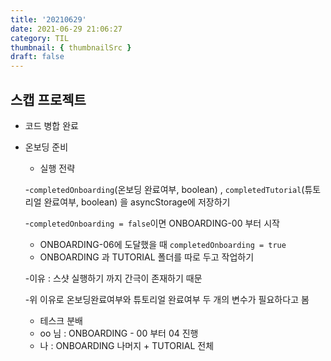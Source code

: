 ```yaml
---
title: '20210629'
date: 2021-06-29 21:06:27
category: TIL
thumbnail: { thumbnailSrc }
draft: false
---
```


## 스캡 프로젝트

- 코드 병합 완료

- 온보딩 준비

  - 실행 전략

  -`completedOnboarding`(온보딩 완료여부, boolean) , `completedTutorial`(튜토리얼 완료여부, boolean) 을 asyncStorage에 저장하기

  -`completedOnboarding = false`이면 ONBOARDING-00 부터 시작

  - ONBOARDING-06에 도달했을 때 `completedOnboarding = true`
  - ONBOARDING 과 TUTORIAL 폴더를 따로 두고 작업하기

  -이유 : 스샷 실행하기 까지 간극이 존재하기 때문

  -위 이유로 온보딩완료여부와 튜토리얼 완료여부 두 개의 변수가 필요하다고 봄

  - 테스크 분배
  - oo 님 : ONBOARDING - 00 부터 04 진행
  - 나 : ONBOARDING 나머지 + TUTORIAL 전체
